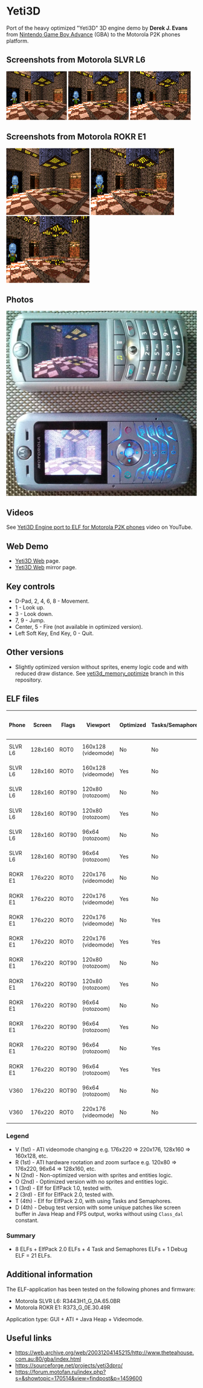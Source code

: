 Yeti3D
======

Port of the heavy optimized "Yeti3D" 3D engine demo by **Derek J. Evans** from [Nintendo Game Boy Advance](https://en.wikipedia.org/wiki/Game_Boy_Advance) (GBA) to the Motorola P2K phones platform.

## Screenshots from Motorola SLVR L6

![Screenshot of Yeti3D from Motorola L6 1](../images/Screenshot_Yeti3D_L6_1.png) ![Screenshot of Yeti3D from Motorola L6 2](../images/Screenshot_Yeti3D_L6_2.png) ![Screenshot of Yeti3D from Motorola L6 3](../images/Screenshot_Yeti3D_L6_3.png)

## Screenshots from Motorola ROKR E1

![Screenshot of Yeti3D from Motorola E1 1](../images/Screenshot_Yeti3D_E1_1.png) ![Screenshot of Yeti3D from Motorola E1 2](../images/Screenshot_Yeti3D_E1_2.png) ![Screenshot of Yeti3D from Motorola E1 3](../images/Screenshot_Yeti3D_E1_3.png)

## Photos

![Photo of Yeti3D on Motorola L6 and Motorola E1](../images/Photo_Yeti3D_L6_E1_1.jpg)

## Videos

See [Yeti3D Engine port to ELF for Motorola P2K phones](https://www.youtube.com/watch?v=HqgMxK00QFg) video on YouTube.

## Web Demo

* [Yeti3D Web](https://lab.exlmoto.ru/y3d/) page.
* [Yeti3D Web](https://exlmotodev.github.io/y3d/) mirror page.

## Key controls

* D-Pad, 2, 4, 6, 8 - Movement.
* 1 - Look up.
* 3 - Look down.
* 7, 9 - Jump.
* Center, 5 - Fire (not available in optimized version).
* Left Soft Key, End Key, 0 - Quit.

## Other versions

* Slightly optimized version without sprites, enemy logic code and with reduced draw distance. See [yeti3d_memory_optimize](https://github.com/EXL/P2kElfs/tree/yeti3d_memory_optimize) branch in this repository.

## ELF files

| Phone   | Screen  | Flags | Viewport            | Optimized | Tasks/Semaphores | Fixed FPS  | FPS (avg, min-max) | ELF filename         |
| ---     | ---     | ---   | ---                 | ---       | ---              | ---        | ---                | ---                  |
| SLVR L6 | 128x160 | ROT0  | 160x128 (videomode) | No        | No               | 30.0       | 5.58, 5.4-5.7      | Y3D_VN1_128x160.elf  |
| SLVR L6 | 128x160 | ROT0  | 160x128 (videomode) | Yes       | No               | 30.0       | 5.64, 5.5-5.7      | Y3D_VO1_128x160.elf  |
| SLVR L6 | 128x160 | ROT90 | 120x80 (rotozoom)   | No        | No               | 30.0       | 8.20, 7.8-8.5      | Y3D_RN1_120x80.elf   |
| SLVR L6 | 128x160 | ROT90 | 120x80 (rotozoom)   | Yes       | No               | 30.0       | 8.23, 7.8-8.6      | Y3D_RO1_120x80.elf   |
| SLVR L6 | 128x160 | ROT90 | 96x64 (rotozoom)    | No        | No               | 30.0       | 10.15, 9.9-10.4    | Y3D_RN1_96x64.elf    |
| SLVR L6 | 128x160 | ROT90 | 96x64 (rotozoom)    | Yes       | No               | 30.0       | 10.18, 9.3-10.5    | Y3D_RO1_96x64.elf    |
| ROKR E1 | 176x220 | ROT0  | 220x176 (videomode) | No        | No               | 30.0       | 3.74, 3.4-4.0      | Y3D_VN1_176x220.elf  |
| ROKR E1 | 176x220 | ROT0  | 220x176 (videomode) | Yes       | No               | 30.0       | 3.91  3.7-4.0      | Y3D_VO1_176x220.elf  |
| ROKR E1 | 176x220 | ROT0  | 220x176 (videomode) | No        | Yes              | 1000.0     | 2.83, 3.0-2.7      | Y3D_VN2T_176x220.elf |
| ROKR E1 | 176x220 | ROT0  | 220x176 (videomode) | Yes       | Yes              | 1000.0     | 2.83, 3.0-2.8      | Y3D_VO2T_176x220.elf |
| ROKR E1 | 176x220 | ROT90 | 120x80 (rotozoom)   | No        | No               | 30.0       | 8.40, 7.4-8.6      | Y3D_RN1_120x80.elf   |
| ROKR E1 | 176x220 | ROT90 | 120x80 (rotozoom)   | Yes       | No               | 30.0       | 8.40, 7.0-8.6      | Y3D_RO1_120x80.elf   |
| ROKR E1 | 176x220 | ROT90 | 96x64 (rotozoom)    | No        | No               | 30.0       | 9.90, 8.5-10.1     | Y3D_RN1_96x64.elf    |
| ROKR E1 | 176x220 | ROT90 | 96x64 (rotozoom)    | Yes       | No               | 30.0       | 11.15, 8.6-12.0    | Y3D_RO1_96x64.elf    |
| ROKR E1 | 176x220 | ROT90 | 96x64 (rotozoom)    | No        | Yes              | 1000.0     | 8.04, 7.5-8.6      | Y3D_RN2T_96x64.elf   |
| ROKR E1 | 176x220 | ROT90 | 96x64 (rotozoom)    | Yes       | Yes              | 1000.0     | 8.12, 7.5-8.6      | Y3D_RO2T_96x64.elf   |
| V360    | 176x220 | ROT90 | 96x64 (rotozoom)    | No        | No               | 30.0       | 9.98, 6.2-12.1     | Y3D_RN1_96x64.elf    |
| V360    | 176x220 | ROT0  | 220x176 (videomode) | No        | No               | 30.0       | 3.64, 2.7-5.0      | Y3D_VN1D_176x220.elf |

### Legend

* V (1st) - ATI videomode changing e.g. 176x220 => 220x176, 128x160 => 160x128, etc.
* R (1st) - ATI hardware rootation and zoom surface e.g. 120x80 => 176x220, 96x64 => 128x160, etc.
* N (2nd) - Non-optimized version with sprites and entities logic.
* O (2nd) - Optimized version with no sprites and entities logic.
* 1 (3rd) - Elf for ElfPack 1.0, tested with.
* 2 (3rd) - Elf for ElfPack 2.0, tested with.
* T (4th) - Elf for ElfPack 2.0, with using Tasks and Semaphores.
* D (4th) - Debug test version with some unique patches like screen buffer in Java Heap and FPS output, works without using `Class_dal` constant.

### Summary

* 8 ELFs + ElfPack 2.0 ELFs + 4 Task and Semaphores ELFs + 1 Debug ELF = 21 ELFs.

## Additional information

The ELF-application has been tested on the following phones and firmware:

* Motorola SLVR L6: R3443H1_G_0A.65.0BR
* Motorola ROKR E1: R373_G_0E.30.49R

Application type: GUI + ATI + Java Heap + Videomode.

## Useful links

* https://web.archive.org/web/20031204145215/http://www.theteahouse.com.au:80/gba/index.html
* https://sourceforge.net/projects/yeti3dpro/
* https://forum.motofan.ru/index.php?s=&showtopic=170514&view=findpost&p=1459600
